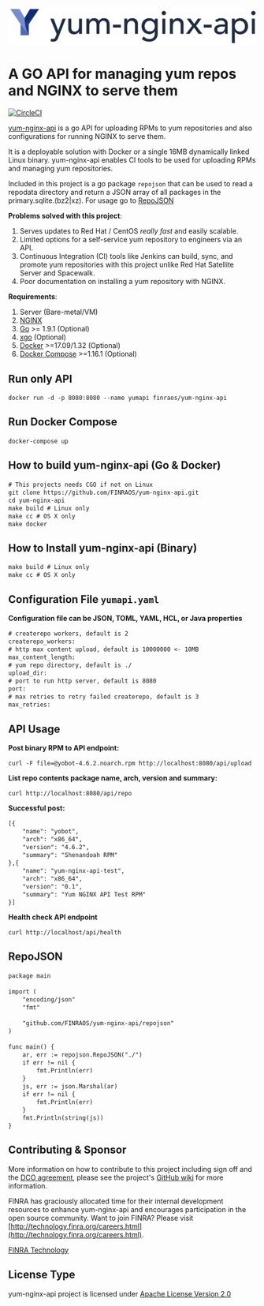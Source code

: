 ![yum-nginx-api](/img/logo.png)

A GO API for managing yum repos and  NGINX to serve them
=======

[![CircleCI](https://circleci.com/gh/FINRAOS/yum-nginx-api/tree/master.svg?style=svg)](https://circleci.com/gh/FINRAOS/yum-nginx-api/tree/master)

[yum-nginx-api][1] is a go API for uploading RPMs to yum repositories and also configurations for running NGINX to serve them.

It is a deployable solution with Docker or a single 16MB dynamically linked Linux binary. yum-nginx-api enables CI tools to be used for uploading RPMs and managing yum repositories.

Included in this project is a go package `repojson` that can be used to read a repodata directory and return a JSON array of all packages in the primary.sqlite.(bz2|xz).  For usage go to [RepoJSON](#repojson)

**Problems solved with this project**:

1.  Serves updates to Red Hat / CentOS *really fast* and easily scalable.
2.  Limited options for a self-service yum repository to engineers via an API.
3.  Continuous Integration (CI) tools like Jenkins can build, sync, and promote yum repositories with this project unlike Red Hat Satellite Server and Spacewalk.
4.  Poor documentation on installing a yum repository with NGINX.

**Requirements**:

 1.  Server (Bare-metal/VM)
 2.  [NGINX][2]
 3.  [Go][3] >= 1.9.1 (Optional)
 4.  [xgo][4] (Optional)
 5.  [Docker][5] >=17.09/1.32 (Optional) 
 6.  [Docker Compose][6] >=1.16.1 (Optional)


## Run only API

    docker run -d -p 8080:8080 --name yumapi finraos/yum-nginx-api

## Run Docker Compose
	
	docker-compose up

## How to build yum-nginx-api (Go & Docker)

    # This projects needs CGO if not on Linux
    git clone https://github.com/FINRAOS/yum-nginx-api.git
    cd yum-nginx-api
    make build # Linux only
    make cc # OS X only
    make docker

## How to Install yum-nginx-api (Binary)

    make build # Linux only
    make cc # OS X only

## Configuration File `yumapi.yaml`

**Configuration file can be JSON, TOML, YAML, HCL, or Java properties**

    # createrepo workers, default is 2
    createrepo_workers:
    # http max content upload, default is 10000000 <- 10MB
    max_content_length:
    # yum repo directory, default is ./
    upload_dir:
    # port to run http server, default is 8080
    port:
    # max retries to retry failed createrepo, default is 3
    max_retries:

## API Usage 

**Post binary RPM to API endpoint:**

    curl -F file=@yobot-4.6.2.noarch.rpm http://localhost:8080/api/upload

**List repo contents package name, arch, version and summary:**

    curl http://localhost:8080/api/repo

**Successful post:**

    [{
        "name": "yobot",
        "arch": "x86_64",
        "version": "4.6.2",
        "summary": "Shenandoah RPM"
    },{
        "name": "yum-nginx-api-test",
        "arch": "x86_64",
        "version": "0.1",
        "summary": "Yum NGINX API Test RPM"
    }]
 
**Health check API endpoint**
 
    curl http://localhost/api/health

## RepoJSON

    package main

    import (
	    "encoding/json"
	    "fmt"

	    "github.com/FINRAOS/yum-nginx-api/repojson"
    )

    func main() {
	    ar, err := repojson.RepoJSON("./")
	    if err != nil {
		    fmt.Println(err)
	    }
	    js, err := json.Marshal(ar)
	    if err != nil {
		    fmt.Println(err)
	    }
	    fmt.Println(string(js))
    }

## Contributing & Sponsor

More information on how to contribute to this project including sign off and the [DCO agreement](https://github.com/FINRAOS/yum-nginx-api/blob/master/DCO.md), please see the project's [GitHub wiki](https://github.com/FINRAOS/yum-nginx-api/wiki) for more information.

FINRA has graciously allocated time for their internal development resources to enhance yum-nginx-api and encourages participation in the open source community. Want to join FINRA? Please visit [http://technology.finra.org/careers.html](http://technology.finra.org/careers.html).

[FINRA Technology](http://technology.finra.org/)

## License Type

yum-nginx-api project is licensed under [Apache License Version 2.0](http://www.apache.org/licenses/LICENSE-2.0)

  [1]: https://github.com/finraos/yum-nginx-api/wiki
  [2]: https://nginx.org
  [3]: https://golang.org
  [4]: https://github.com/karalabe/xgo
  [5]: https://docs.docker.com/engine/installation/
  [6]: https://docs.docker.com/compose/install/
